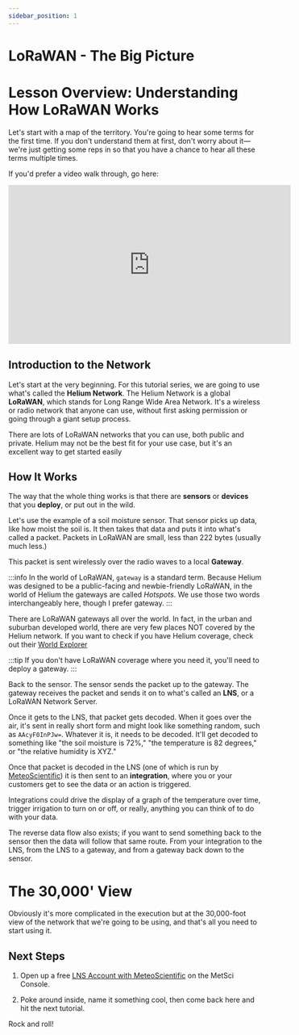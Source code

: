 ```yaml
---
sidebar_position: 1
---
```


# LoRaWAN - The Big Picture

# Lesson Overview: Understanding How LoRaWAN Works

Let's start with a map of the territory. You're going to hear some terms for the first time. If you don't understand them at first, don't worry about it—we're just getting some reps in so that you have a chance to hear all these terms multiple times.

If you'd prefer a video walk through, go here:

<iframe width="560" height="315" src="https://www.youtube.com/embed/_VSy5-AQe7E?si=GjTkUVBOlMdWQbLZ" title="YouTube video player" frameborder="0" allow="accelerometer; autoplay; clipboard-write; encrypted-media; gyroscope; picture-in-picture; web-share" referrerpolicy="strict-origin-when-cross-origin" allowfullscreen></iframe>

## Introduction to the Network

Let's start at the very beginning. For this tutorial series, we are going to use what's called the **Helium Network**. The Helium Network is a global **LoRaWAN**, which stands for Long Range Wide Area Network. It's a wireless or radio network that anyone can use, without first asking permission or going through a giant setup process.

There are lots of LoRaWAN networks that you can use, both public and private.  Helium may not be the best fit for your use case, but it's an excellent way to get started easily

## How It Works

The way that the whole thing works is that there are **sensors** or **devices** that you **deploy**, or put out in the wild.  

Let's use the example of a soil moisture sensor. That sensor picks up data, like how moist the soil is. It then takes that data and puts it into what's called a packet. Packets in LoRaWAN are small, less than 222 bytes (usually much less.)

This packet is sent wirelessly over the radio waves to a local **Gateway**. 

:::info
In the world of LoRaWAN, `gateway` is a standard term.  Because Helium was designed to be a public-facing and newbie-friendly LoRaWAN, in the world of Helium the gateways are called *Hotspots*.  We use those two words interchangeably here, though I prefer gateway.
:::

There are LoRaWAN gateways all over the world.  In fact, in the urban and suburban developed world, there are very few places NOT covered by the Helium network.  If you want to check if you have Helium coverage, check out their [World Explorer](https://world.helium.com/en/network/iot/coverage)

:::tip
If you don't have LoRaWAN coverage where you need it, you'll need to deploy a gateway.
:::

Back to the sensor.  The sensor sends the packet up to the gateway. The gateway receives the packet and sends it on to what's called an **LNS**, or a LoRaWAN Network Server. 

Once it gets to the LNS, that packet gets decoded. When it goes over the air, it's sent in really short form and might look like something random, such as `AAcyF0InPJw=`. Whatever it is, it needs to be decoded. It'll get decoded to something like "the soil moisture is 72%," "the temperature is 82 degrees," or "the relative humidity is XYZ."

Once that packet is decoded in the LNS (one of which is run by [MeteoScientific](https://console.meteoscientific.com/front/)) it is then sent to an **integration**, where you or your customers get to see the data or an action is triggered. 

Integrations could drive the display of a graph of the temperature over time, trigger irrigation to turn on or off, or really, anything you can think of to do with your data.

The reverse data flow also exists; if you want to send something back to the sensor then the data will follow that same route.  From your integration to the LNS, from the LNS to a gateway, and from a gateway back down to the sensor.

# The 30,000' View

Obviously it's more complicated in the execution but at the 30,000-foot view of the network that we're going to be using, and that's all you need to start using it.

## Next Steps

<div className="next-steps-container">

1. Open up a free [LNS Account with MeteoScientific](https://console.meteoscientific.com/front/login) on the MetSci Console.  

2. Poke around inside, name it something cool, then come back here and hit the next tutorial.

</div>

Rock and roll!

